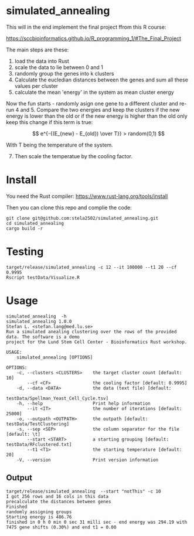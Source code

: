 # simulated_annealing

This will in the end implement the final project ffrom this R course:

https://sccbioinformatics.github.io/R_programming_1/#The_Final_Project


The main steps are these:

1. load the data into Rust
2. scale the data to lie between 0 and 1
3. randomly group the genes into k clusters
4. Calculate the eucledian distances between the genes and sum all these values per cluster 
5. calculate the mean 'energy' in the system as mean cluster energy

Now the fun starts - randomly asign one gene to a different cluster and re-run 4 and 5.
Compare the two energies and keep the clusters if the new energy is lower than the old or
if the new energy is higher than the old only keep this change if this term is true:

$$ e^{-{(E_{new} - E_{old}) \over T}} > random(0,1) $$

With T being the temperature of the system.

7. Then scale the temperatue by the cooling factor.

# Install

You need the Rust compiler: https://www.rust-lang.org/tools/install

Then you can clone this repo and complie the code:

```
git clone git@github.com:stela2502/simulated_annealing.git
cd simulated_annealing
cargo build -r
```

# Testing

```
target/release/simulated_annealing -c 12 --it 100000 --t1 20 --cf 0.9995
Rscript testData/Visualize.R
```

# Usage

```
simulated_annealing  -h
simulated_annealing 1.0.0
Stefan L. <stefan.lang@med.lu.se>
Run a simulated anealing clustering over the rows of the provided data. The software is a demo
project for the Lund Stem Cell Center - Bioinformatics Rust workshop.

USAGE:
    simulated_annealing [OPTIONS]

OPTIONS:
    -c, --clusters <CLUSTERS>    the target cluster count [default: 10]
        --cf <CF>                the cooling factor [default: 0.9995]
    -d, --data <DATA>            the data (text file) [default:
                                 testData/Spellman_Yeast_Cell_Cycle.tsv]
    -h, --help                   Print help information
        --it <IT>                the number of iterations [default: 25000]
    -o, --outpath <OUTPATH>      the outpath [default: testData/TestClustering]
    -s, --sep <SEP>              the column separator for the file [default: \t]
        --start <START>          a starting grouping [default: testData/RFclustered.txt]
        --t1 <T1>                the starting temperature [default: 20]
    -V, --version                Print version information
```


## Output

```
target/release/simulated_annealing  --start "notThis" -c 10
I got 256 rows and 16 cols in this data
precalculate the distances between genes
Finished
randomly assigning groups
Starting energy is 486.76
finished in 0 h 0 min 0 sec 31 milli sec - end energy was 294.19 with 7475 gene shifts (0.30%) and end t1 = 0.00
````